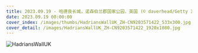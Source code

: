 ```yaml
---
title: 2023.09.19 - 哈德良长城，诺森伯兰郡国家公园，英国 (© daverhead/Getty Images)
date: 2023.09.19 00:00:00
cover_index: /images/thumbs/HadriansWallUK_ZH-CN9203571422_533x300.jpg
cover_detail: /images/HadriansWallUK_ZH-CN9203571422_1920x1080.jpg
---
```


![HadriansWallUK](/images/HadriansWallUK_ZH-CN9203571422_1920x1080.jpg)

